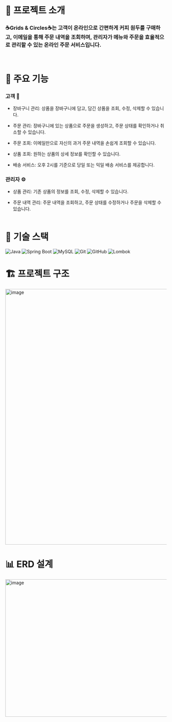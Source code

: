 # 🚀 프로젝트 소개
### ☕Grids & Circles☕는 고객이 온라인으로 간편하게 커피 원두를 구매하고, 이메일을 통해 주문 내역을 조회하며, 관리자가 메뉴와 주문을 효율적으로 관리할 수 있는 온라인 주문 서비스입니다. 
  <br>

# 🔑 주요 기능
### 고객 🛒
- 장바구니 관리: 상품을 장바구니에 담고, 담긴 상품을 조회, 수정, 삭제할 수 있습니다.

- 주문 관리: 장바구니에 있는 상품으로 주문을 생성하고, 주문 상태를 확인하거나 취소할 수 있습니다.

- 주문 조회: 이메일만으로 자신의 과거 주문 내역을 손쉽게 조회할 수 있습니다.

- 상품 조회: 원하는 상품의 상세 정보를 확인할 수 있습니다.

- 배송 서비스: 오후 2시를 기준으로 당일 또는 익일 배송 서비스를 제공합니다.
  
### 관리자 ⚙️
- 상품 관리: 기존 상품의 정보를 조회, 수정, 삭제할 수 있습니다.

- 주문 내역 관리: 주문 내역을 조회하고, 주문 상태를 수정하거나 주문을 삭제할 수 있습니다.
  <br>
  <br>
# 🔧 기술 스택
![Java](https://img.shields.io/badge/Java-007396?style=for-the-badge&logo=java&logoColor=white)
![Spring Boot](https://img.shields.io/badge/SpringBoot-6DB33F?style=for-the-badge&logo=springboot&logoColor=white)
![MySQL](https://img.shields.io/badge/MySQL-4479A1?style=for-the-badge&logo=mysql&logoColor=white)
![Git](https://img.shields.io/badge/Git-F05032?style=for-the-badge&logo=git&logoColor=white)
![GitHub](https://img.shields.io/badge/GitHub-181717?style=for-the-badge&logo=github&logoColor=white)
![Lombok](https://img.shields.io/badge/Lombok-FF3300?style=for-the-badge&logo=lombok&logoColor=white)
  <br>
# 🏗️ 프로젝트 구조
<img width="1097" height="796" alt="image" src="https://github.com/user-attachments/assets/7a1f11a0-3c5d-4203-8bce-ca8cbd48a4b1" />

# 📊 ERD 설계
<img width="1215" height="428" alt="image" src="https://github.com/user-attachments/assets/9a555280-db62-4264-8434-ccb232e39cf9" />
